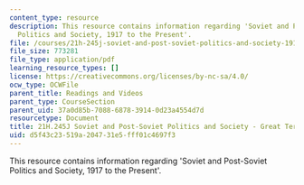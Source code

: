 ```yaml
---
content_type: resource
description: This resource contains information regarding 'Soviet and Post-Soviet
  Politics and Society, 1917 to the Present'.
file: /courses/21h-245j-soviet-and-post-soviet-politics-and-society-1917-to-the-present-spring-2016/d5f43c23519a204731e5fff01c4697f3_MIT21H_245JS16_Terror.pdf
file_size: 773281
file_type: application/pdf
learning_resource_types: []
license: https://creativecommons.org/licenses/by-nc-sa/4.0/
ocw_type: OCWFile
parent_title: Readings and Videos
parent_type: CourseSection
parent_uid: 37a0d85b-7088-6878-3914-0d23a4554d7d
resourcetype: Document
title: 21H.245J Soviet and Post-Soviet Politics and Society - Great Terror
uid: d5f43c23-519a-2047-31e5-fff01c4697f3
---
```

This resource contains information regarding 'Soviet and Post-Soviet Politics and Society, 1917 to the Present'.